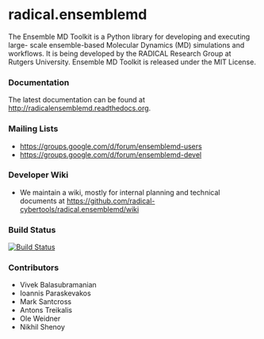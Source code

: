 # radical.ensemblemd

The Ensemble MD Toolkit is a Python library for developing and executing large-
scale ensemble-based Molecular Dynamics (MD) simulations and workflows. It is
being developed by the RADICAL Research Group at Rutgers University. Ensemble MD
Toolkit is released under the MIT License.

### Documentation

The latest documentation can be found at http://radicalensemblemd.readthedocs.org.

### Mailing Lists

* https://groups.google.com/d/forum/ensemblemd-users
* https://groups.google.com/d/forum/ensemblemd-devel 

### Developer Wiki
* We maintain a wiki, mostly for internal planning and technical documents at https://github.com/radical-cybertools/radical.ensemblemd/wiki

### Build Status

[![Build Status](http://ci.radical-project.org/buildStatus/icon?job=EnsembleMD)](http://ci.radical-project.org/job/EnsembleMD/)

### Contributors

* Vivek Balasubramanian
* Ioannis Paraskevakos
* Mark Santcross
* Antons Treikalis
* Ole Weidner
* Nikhil Shenoy